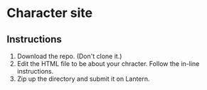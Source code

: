 Character site
=========

## Instructions

1. Download the repo. (Don't clone it.)
2. Edit the HTML file to be about your chracter. Follow the in-line instructions.
3. Zip up the directory and submit it on Lantern.
